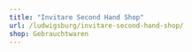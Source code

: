 ```yaml
---
title: "Invitare Second Hand Shop"
url: /ludwigsburg/invitare-second-hand-shop/
shop: Gebrauchtwaren
---
```


